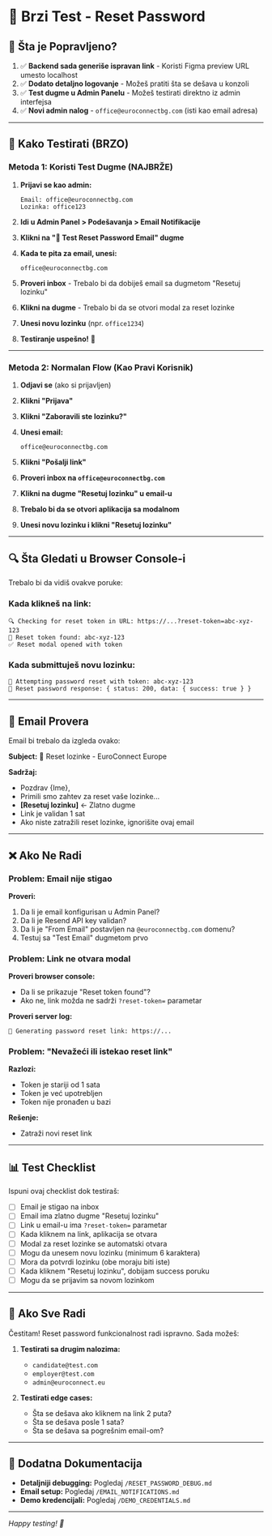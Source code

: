 # 🧪 Brzi Test - Reset Password

## 🎯 Šta je Popravljeno?

1. ✅ **Backend sada generiše ispravan link** - Koristi Figma preview URL umesto localhost
2. ✅ **Dodato detaljno logovanje** - Možeš pratiti šta se dešava u konzoli
3. ✅ **Test dugme u Admin Panelu** - Možeš testirati direktno iz admin interfejsa
4. ✅ **Novi admin nalog** - `office@euroconnectbg.com` (isti kao email adresa)

---

## 🚀 Kako Testirati (BRZO)

### Metoda 1: Koristi Test Dugme (NAJBRŽE)

1. **Prijavi se kao admin:**
   ```
   Email: office@euroconnectbg.com
   Lozinka: office123
   ```

2. **Idi u Admin Panel > Podešavanja > Email Notifikacije**

3. **Klikni na "🔐 Test Reset Password Email" dugme**

4. **Kada te pita za email, unesi:**
   ```
   office@euroconnectbg.com
   ```

5. **Proveri inbox** - Trebalo bi da dobiješ email sa dugmetom "Resetuj lozinku"

6. **Klikni na dugme** - Trebalo bi da se otvori modal za reset lozinke

7. **Unesi novu lozinku** (npr. `office1234`)

8. **Testiranje uspešno!** 🎉

---

### Metoda 2: Normalan Flow (Kao Pravi Korisnik)

1. **Odjavi se** (ako si prijavljen)

2. **Klikni "Prijava"**

3. **Klikni "Zaboravili ste lozinku?"**

4. **Unesi email:**
   ```
   office@euroconnectbg.com
   ```

5. **Klikni "Pošalji link"**

6. **Proveri inbox na `office@euroconnectbg.com`**

7. **Klikni na dugme "Resetuj lozinku" u email-u**

8. **Trebalo bi da se otvori aplikacija sa modalnom**

9. **Unesi novu lozinku i klikni "Resetuj lozinku"**

---

## 🔍 Šta Gledati u Browser Console-i

Trebalo bi da vidiš ovakve poruke:

### Kada klikneš na link:
```
🔍 Checking for reset token in URL: https://...?reset-token=abc-xyz-123
🔑 Reset token found: abc-xyz-123
✅ Reset modal opened with token
```

### Kada submittuješ novu lozinku:
```
🔐 Attempting password reset with token: abc-xyz-123
🔐 Reset password response: { status: 200, data: { success: true } }
```

---

## 📧 Email Provera

Email bi trebalo da izgleda ovako:

**Subject:** 🔑 Reset lozinke - EuroConnect Europe

**Sadržaj:**
- Pozdrav {Ime},
- Primili smo zahtev za reset vaše lozinke...
- **[Resetuj lozinku]** ← Zlatno dugme
- Link je validan 1 sat
- Ako niste zatražili reset lozinke, ignorišite ovaj email

---

## ❌ Ako Ne Radi

### Problem: Email nije stigao

**Proveri:**
1. Da li je email konfigurisan u Admin Panel?
2. Da li je Resend API key validan?
3. Da li je "From Email" postavljen na `@euroconnectbg.com` domenu?
4. Testuj sa "Test Email" dugmetom prvo

### Problem: Link ne otvara modal

**Proveri browser console:**
- Da li se prikazuje "Reset token found"?
- Ako ne, link možda ne sadrži `?reset-token=` parametar

**Proveri server log:**
```
📧 Generating password reset link: https://...
```

### Problem: "Nevažeći ili istekao reset link"

**Razlozi:**
- Token je stariji od 1 sata
- Token je već upotrebljen
- Token nije pronađen u bazi

**Rešenje:**
- Zatraži novi reset link

---

## 📊 Test Checklist

Ispuni ovaj checklist dok testiraš:

- [ ] Email je stigao na inbox
- [ ] Email ima zlatno dugme "Resetuj lozinku"
- [ ] Link u email-u ima `?reset-token=` parametar
- [ ] Kada kliknem na link, aplikacija se otvara
- [ ] Modal za reset lozinke se automatski otvara
- [ ] Mogu da unesem novu lozinku (minimum 6 karaktera)
- [ ] Mora da potvrdi lozinku (obe moraju biti iste)
- [ ] Kada kliknem "Resetuj lozinku", dobijam success poruku
- [ ] Mogu da se prijavim sa novom lozinkom

---

## 🎉 Ako Sve Radi

Čestitam! Reset password funkcionalnost radi ispravno. Sada možeš:

1. **Testirati sa drugim nalozima:**
   - `candidate@test.com`
   - `employer@test.com`
   - `admin@euroconnect.eu`

2. **Testirati edge cases:**
   - Šta se dešava ako kliknem na link 2 puta?
   - Šta se dešava posle 1 sata?
   - Šta se dešava sa pogrešnim email-om?

---

## 📝 Dodatna Dokumentacija

- **Detaljniji debugging:** Pogledaj `/RESET_PASSWORD_DEBUG.md`
- **Email setup:** Pogledaj `/EMAIL_NOTIFICATIONS.md`
- **Demo kredencijali:** Pogledaj `/DEMO_CREDENTIALS.md`

---

_Happy testing! 🚀_
